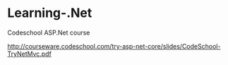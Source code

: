 # Learning-.Net
Codeschool ASP.Net course

http://courseware.codeschool.com/try-asp-net-core/slides/CodeSchool-TryNetMvc.pdf


